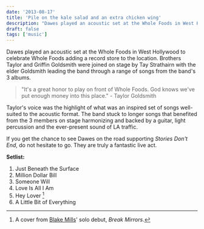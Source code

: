 ```yaml
---
date: '2013-08-17'
title: 'Pile on the kale salad and an extra chicken wing'
description: "Dawes played an acoustic set at the Whole Foods in West Hollywood to celebrate Whole Foods adding a record store to the location. Brothers Taylor and Griffin Goldsmith were joined on stage by Tay Strathairn with the elder Goldsmith leading the band through a range of songs from the band's 3 albums."
draft: false
tags: ['music']
---
```


Dawes played an acoustic set at the Whole Foods in West Hollywood to celebrate Whole Foods adding a record store to the location. Brothers Taylor and Griffin Goldsmith were joined on stage by Tay Strathairn with the elder Goldsmith leading the band through a range of songs from the band's 3 albums.<!-- excerpt -->

> "It's a great honor to play on front of Whole Foods. God knows we've put enough money into this place." - Taylor Goldsmith

Taylor's voice was the highlight of what was an inspired set of songs well-suited to the acoustic format. The band stuck to longer songs that benefited from the 3 members on stage harmonizing and backed by a guitar, light percussion and the ever-present sound of LA traffic.

If you get the chance to see Dawes on the road supporting _Stories Don't End_, do not hesitate to go. They are truly a fantastic live act.

**Setlist:**

1. Just Beneath the Surface
2. Million Dollar Bill
3. Someone Will
4. Love Is All I Am
5. Hey Lover [^heylover]
6. A Little Bit of Everything

[^heylover]: A cover from [Blake Mills](http://www.blakemillsonline.com)' solo debut, _Break Mirrors_.
